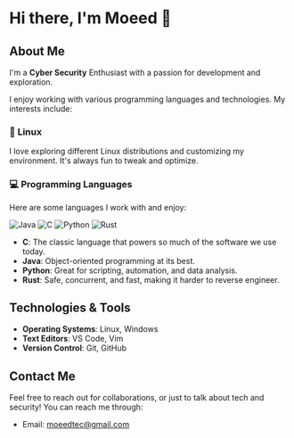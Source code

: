 # Hi there, I'm Moeed 👋

## About Me

I'm a **Cyber Security** Enthusiast with a passion for development and exploration.

I enjoy working with various programming languages and technologies. My interests include:

### 🐧 **Linux**
I love exploring different Linux distributions and customizing my environment. It's always fun to tweak and optimize.

### 💻 **Programming Languages**
Here are some languages I work with and enjoy:

![Java](https://img.shields.io/badge/Java-9B3D21?style=flat&logo=java&logoColor=white)
![C](https://img.shields.io/badge/C-00599C?style=flat&logo=c&logoColor=white)
![Python](https://img.shields.io/badge/Python-306998?style=flat&logo=python&logoColor=white)
![Rust](https://img.shields.io/badge/Rust-000000?style=flat&logo=rust&logoColor=white)

- **C**: The classic language that powers so much of the software we use today.
- **Java**: Object-oriented programming at its best.
- **Python**: Great for scripting, automation, and data analysis.
- **Rust**: Safe, concurrent, and fast, making it harder to reverse engineer.

## Technologies & Tools

- **Operating Systems**: Linux, Windows
- **Text Editors**: VS Code, Vim
- **Version Control**: Git, GitHub

## Contact Me

Feel free to reach out for collaborations, or just to talk about tech and security! You can reach me through:
- Email: moeedtec@gmail.com
